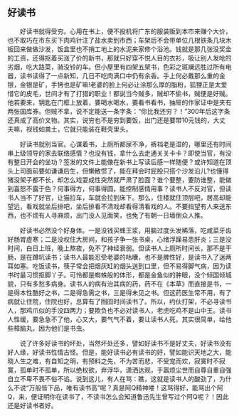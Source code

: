   

## 好读书

　　好读书就得受穷。心用在书上，便不投机将广东的服装贩到本市来赚个大价，也不取巧在市东买下肉鸡针注了盐水卖到市西；车架后不会带单位几根铁条几块木板回来做做沙发，饭盒里也不捎工地上的水泥来家修个浴池。钱就是那几张没奖金的工资，还得抠着买涨了价的新书，那就只好穿不悦人目的衣衫，吸让别人发呛的劣烟，吃大路菜，骑没铃的车。但小屋里有四架五架书，色彩之斑斓远胜过所有电器，读书读得了一点新知，几日不吃肉满口中仍有余香。手上何必戴那么重的金银，金银是矿，手铐也是矿嘛!老婆的脸上何必让涂那么厚的脂粉，狐狸正是太爱惜它的皮毛，世间才有了打猎的职业！都说当今贼多，贼却不偷书，贼便是好贼。他若要来，钥匙在门框上放着，要喝水喝水，要看书看书，抽屉的作家证中是夹有两张国库券。但贼不拿，说不定能送一条字条：“你比我还穷？！”300年后这字条还真成了高价文物。其实，说穷也不是穷到要饭，出门还是要带10元钱的，大丈夫嘛，视钱如粪土，它就只能装在鞋壳里头。

　　好读书就别当官。心谋着书，上厕所都尿不净，裤裆老是湿的，哪里还有时间串上级领导的家去联络感情？也没有钱，拿什么去走通关关卡卡？即使当官，有没有整日开会的坐功？签发的文件上能像在新书上写读后感一样随便？或许知道在顶头上司面前要如谦谦后生，但懒散惯了，能在拜会时屁股只搭个沙发沿儿?也懂得猪没架子都不长，却怎么戏耍成性突然就严肃了脸面？谁个要整，要防谁整，能做到喜怒不露于色？何事得方，何事得圆，能控制感情用事？读书人不反对官，但读书人当不了好官，让猫拉车，车就会拉到床下。那么，住楼就住顶层吧，居高却能望远，看戏就坐后排吧，坐后排看不清戏却看得清看戏的人。不要指望有人来送东西，也不烦有人寻麻烦，出门没人见面笑，也免了有朝一日墙倒众人推。

　　好读书必然没个好身体。一是没钱买蜂王浆，用脑过度头发稀落，吃咸菜牙齿好肠胃虚寒；二是没权住大房间，和孩子争一张书桌，心绪浮躁易患肝炎；三是没时间，白日上班，晚上熬夜，免不了神经衰弱。但读书人上厕所时间长，那不是干肠，是在蹲坑读书；读书人最能忍受老婆的咕囔，也不是脾性好，是读书入了迷两耳如塞。吃饭读书，筷子常会把烟灰缸的烟头送到口里，但不易得脚气病，因为读书时最习惯抠脚丫子。可怜都是蜘蛛般的体形，都是金鱼似的肿眼，没个倾国倾城貌，只有多愁多病身。读书人的病有治其病的药，药不在《本草》而直接是书，一是得本性酷好之书，二是得急需之书，三是得未见之书。但这药医生常不用，有了病就让住院，住院也好，总算有了囫囵时间读书了。所以，约伙打架，不必寻读书人，那鸡爪似的手没四两力；要欺负也不必对读书人，老虎吃鸡不是山中王。读书人性缓，要急急不了他，心又大，要气气不着，要让读书人死，其实很简单，给他些樟脑丸，因为他们是书虫。

　　说了许多好读书的坏处，当然坏处还多，譬如好读书不是好丈夫，好读书没有好人缘，好读书性情古怪。但是，能好读书必有读书的好，譬如能识天地之大，能晓人生之难，有自知之明，有预料之先，不为苦而悲，不受宠而欢，寂寞时不寂寞，孤单时不孤单，所以绝权欲，弃浮华，潇洒达观，于嚣烦尘世而自尊自重自强自立不卑不畏不俗不谄。说到这儿，有人在骂：瞧，这就是读书人的酸劲了，为什么不说“万般皆下品，唯有读书高”呢？真是阿Q精神喽！这骂得好，能骂出个阿Q，来，便证明你在读书了，不读书怎么会知道鲁迅先生曾写过个阿Q呢？！因此还是好读书者好。